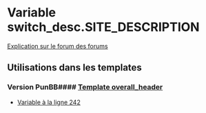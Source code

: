 # Variable switch_desc.SITE_DESCRIPTION
[Explication sur le forum des forums](http://forum.forumactif.com/t294113-listing-des-variables#switch_desc.SITE_DESCRIPTION)
## Utilisations dans les templates
### Version PunBB#### [Template overall_header](punbb/overall_header.md)
* [Variable à la ligne 242](../punbb/overall_header.tpl#L242)